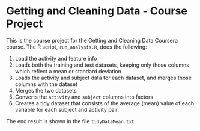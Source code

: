 # Getting and Cleaning Data - Course Project

This is the course project for the Getting and Cleaning Data Coursera course.
The R script, `run_analysis.R`, does the following:

1. Load the activity and feature info
2. Loads both the training and test datasets, keeping only those columns which
   reflect a mean or standard deviation
3. Loads the activity and subject data for each dataset, and merges those
   columns with the dataset
4. Merges the two datasets
5. Converts the `activity` and `subject` columns into factors
6. Creates a tidy dataset that consists of the average (mean) value of each
   variable for each subject and activity pair.

The end result is shown in the file `tidyDataMean.txt`.